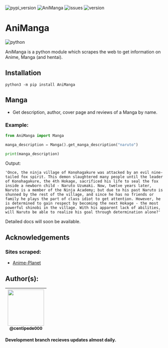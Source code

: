 ![pypi_version](https://img.shields.io/pypi/v/AniManga?style=flat-square)
![AniManga](https://img.shields.io/pypi/dd/AniManga?style=flat-square)
![issues](https://img.shields.io/github/issues/centipede000/AniManga?style=flat-square)
![version](https://img.shields.io/pypi/pyversions/AniManga?style=flat-square)

# AniManga 

![python](https://img.shields.io/badge/Python-3776AB?style=for-the-badge&logo=python&logoColor=white) 

AniManga is a python module which scrapes the web to get information on Anime, Manga (and hentai).

## Installation

```
python3 -m pip install AniManga
```

## Manga
- Get description, author, cover page and reviews of a Manga by name.

### Example:

```py
from AniManga import Manga

manga_description = Manga().get_manga_description("naruto")

print(manga_description)
```

Output:
```
'Once, the ninja village of Konohagakure was attacked by an evil nine-tailed fox spirit. This demon slaughtered many people until the leader of Konohagakure, the 4th Hokage, sacrificed his life to seal the fox inside a newborn child - Naruto Uzumaki. Now, twelve years later, Naruto is a member of the Ninja Academy; but due to his past Naruto is shunned by the rest of the village, and since he has no friends or family he plays the part of class idiot to get attention. However, he is determined to gain respect by becoming the next Hokage - the most powerful shinobi in the village. With his apparent lack of abilities, will Naruto be able to realize his goal through determination alone?'
```

Detailed docs will soon be available.

## Acknowledgements
### Sites scraped:
- [Anime-Planet](https://animeplanet.com)

## Author(s):
<table>
<thead>
<tr>
<th align="center"><a href="https://github.com/centipede000"><img src="https://github.com/centipede000.png?size=115" width="115" style="max-width: 100%;"><br><sub>@centipede000</sub></a></th>
</tr>
</thead>
</table>

**Development branch recieves updates almost daily.**
